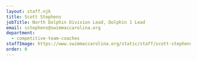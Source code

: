 ```yaml
---
layout: staff.njk
title: Scott Stephens
jobTitle: North Dolphin Division Lead, Dolphin 1 Lead
email: sstephens@swimmaccarolina.org
department:
  - competitive-team-coaches
staffImage: https://www.swimmaccarolina.org/static/staff/scott-stephens.jpg
order: 0
---
```

